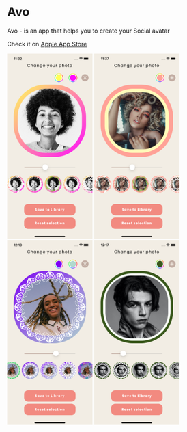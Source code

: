 # Avo

Avo - is an app that helps you to create your Social avatar

Check it on [Apple App Store](https://apps.apple.com/us/app/avo-social-avatar-creator/id1554790560)

<img src="https://github.com/lena-rybina/Avo/blob/master/Screenshots/2.png" width="200"> <img src="https://github.com/lena-rybina/Avo/blob/master/Screenshots/3.png" width="200"> <img src="https://github.com/lena-rybina/Avo/blob/master/Screenshots/4.png" width="200"> <img src="https://github.com/lena-rybina/Avo/blob/master/Screenshots/5.png" width="200">
